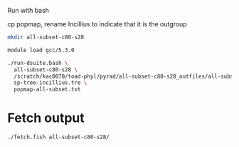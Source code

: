 
Run with bash

cp popmap, rename Incillius to indicate that it is the outgroup

```bash
mkdir all-subset-c80-s28

module load gcc/5.3.0

./run-dsuite.bash \
  all-subset-c80-s28 \
  /scratch/kac0070/toad-phyl/pyrad/all-subset-c80-s28_outfiles/all-subset-c80-s28.vcf \
  sp-tree-incillius.tre \
  popmap-all-subset.txt

```

# Fetch output

```bash
./fetch.fish all-subset-c80-s28/
```